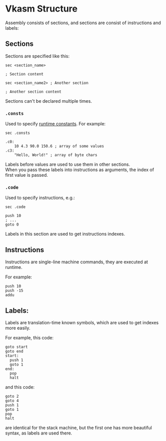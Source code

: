 # Vkasm Structure

Assembly consists of sections, and sections are consist of instructions and labels:

## Sections

Sections are specified like this:
```
sec <section_name>

; Section content

sec <section_name2> ; Another section

; Another section content

```

Sections can't be declared multiple times.

### `.consts`

Used to specify [runtime constants](../../vack/docs/Bytecode.md).
For example:
```
sec .consts

.c0:
	10 4.3 90.0 150.6 ; array of some values
.c3: 
	"Hello, World!" ; array of byte chars
```

Labels before values are used to use them in other sections.  
When you pass these labels into instructions as arguments, the index of first value is passed.

### `.code`

Used to specify instructions, e.g.: 
```
sec .code

push 10
; ...
goto 0
```

Labels in this section are used to get instructions indexes. 

## Instructions
Instructions are single-line machine commands, they are executed at runtime.

For example:
```
push 10
push -15
addu
```

## Labels:
Labels are translation-time known symbols, which are used to get indexes more easily.

For example, this code:
```
goto start
goto end
start:
  push 1
  goto 1
end:
  pop
  halt
```
and this code:
```
goto 2
goto 4
push 1
goto 1
pop
halt
```
are identical for the stack machine, but the first one has more beautiful syntax, as labels are used there.
